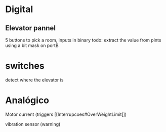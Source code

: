 # Digital
## Elevator pannel
 5 buttons to pick a room, inputs in binary
  todo: extract the value from pints using a bit mask on portB

# switches
detect where the elevator is



# Analógico

Motor current (triggers [[Interrupcoes#OverWeightLimit]])

vibration sensor (warning)